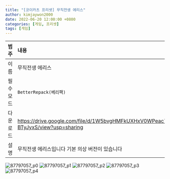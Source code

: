 ```yaml
---
title: "[코이카츠 프리셋] 무직전생 에리스"
author: kimjaywon2000
date: 2022-06-20 12:00:00 +0800
categories: [게임, 프리셋]
tags: [게임]
---
```


| 범주             | 내용            |
|:----------------|:---------------|
| 이름             | 무직전생 에리스  |
| 필수 모드         | `BetterRepack(베리팩)`       |
| 다운로드          | <https://drive.google.com/file/d/1W5bvgHMFkUXHxV0WPeac7W37-BTyJyxS/view?usp=sharing> |
| 설명             | 무직전생 에리스입니다 기본 의상 버전이 있습니다  |

![87797057_p0](https://user-images.githubusercontent.com/76558033/174858283-3f88bf0e-1ff3-49c6-bb61-0db226980a64.png)
![87797057_p1](https://user-images.githubusercontent.com/76558033/174858290-e69e95c6-81da-43c5-bbb5-66d5caf0df2c.png)
![87797057_p2](https://user-images.githubusercontent.com/76558033/174858296-3d4d5459-2489-436e-9c5c-add5378fefe7.png)
![87797057_p3](https://user-images.githubusercontent.com/76558033/174858301-a76cc523-96a5-47e5-94a7-e8bcd25bbef7.png)
![87797057_p4](https://user-images.githubusercontent.com/76558033/174858303-4ba068cd-90d7-4d98-a63e-a327ef176e08.png)
